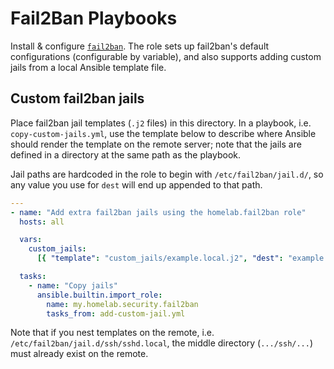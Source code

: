 # Fail2Ban Playbooks

Install & configure [`fail2ban`](github.com/fail2ban/fail2ban). The role sets up fail2ban's default configurations (configurable by variable), and also supports adding custom jails from a local Ansible template file.

## Custom fail2ban jails

Place fail2ban jail templates (`.j2` files) in this directory. In a playbook, i.e. `copy-custom-jails.yml`, use the template below to describe where Ansible should render the template on the remote server; note that the jails are defined in a directory at the same path as the playbook.

Jail paths are hardcoded in the role to begin with `/etc/fail2ban/jail.d/`, so any value you use for `dest` will end up appended to that path.

```yaml
---
- name: "Add extra fail2ban jails using the homelab.fail2ban role"
  hosts: all

  vars:
    custom_jails:
      [{ "template": "custom_jails/example.local.j2", "dest": "example.local" }]

  tasks:
    - name: "Copy jails"
      ansible.builtin.import_role:
        name: my.homelab.security.fail2ban
        tasks_from: add-custom-jail.yml

```

Note that if you nest templates on the remote, i.e. `/etc/fail2ban/jail.d/ssh/sshd.local`, the middle directory (`.../ssh/...`) must already exist on the remote.
